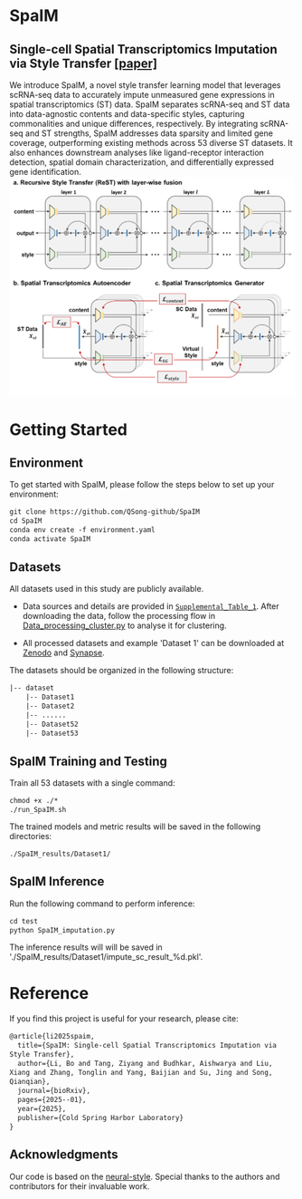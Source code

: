 # SpaIM

## Single-cell Spatial Transcriptomics Imputation via Style Transfer  [[paper]](https://www.biorxiv.org/content/10.1101/2025.01.24.634756v1.full.pdf)

We introduce SpaIM, a novel style transfer learning model that leverages scRNA-seq data to accurately impute unmeasured gene expressions in spatial transcriptomics (ST) data. SpaIM separates scRNA-seq and ST data into data-agnostic contents and data-specific styles, capturing commonalities and unique differences, respectively. By integrating scRNA-seq and ST strengths, SpaIM addresses data sparsity and limited gene coverage, outperforming existing methods across 53 diverse ST datasets. It also enhances downstream analyses like ligand-receptor interaction detection, spatial domain characterization, and differentially expressed gene identification.
![workflow](./data/Fig1.png)

# Getting Started

## Environment

To get started with SpaIM, please follow the steps below to set up your environment:

```commandline
git clone https://github.com/QSong-github/SpaIM
cd SpaIM
conda env create -f environment.yaml
conda activate SpaIM
```

## Datasets

All datasets used in this study are publicly available. 

- Data sources and details are provided in [`Supplemental_Table_1`](./data/Supplementary_Table_1.xlsx). After downloading the data, follow the processing flow in [Data_processing_cluster.py](./data/Data_processing_cluster.py) to analyse it for clustering.

- All processed datasets and example 'Dataset 1' can be downloaded at [Zenodo](https://zenodo.org/records/14741028) and [Synapse](https://www.synapse.org/Synapse:syn64421787/files/).

The datasets should be organized in the following structure:
```
|-- dataset
    |-- Dataset1
    |-- Dataset2
    |-- ......
    |-- Dataset52
    |-- Dataset53
```

## SpaIM Training and Testing

Train all 53 datasets with a single command:
```
chmod +x ./*
./run_SpaIM.sh
```

The trained models and metric results will be saved in the following directories:
```
./SpaIM_results/Dataset1/
```

## SpaIM Inference

Run the following command to perform inference:
```
cd test
python SpaIM_imputation.py
```
The inference results will will be saved in './SpaIM_results/Dataset1/impute_sc_result_%d.pkl'.

# Reference
If you find this project is useful for your research, please cite:
```
@article{li2025spaim,
  title={SpaIM: Single-cell Spatial Transcriptomics Imputation via Style Transfer},
  author={Li, Bo and Tang, Ziyang and Budhkar, Aishwarya and Liu, Xiang and Zhang, Tonglin and Yang, Baijian and Su, Jing and Song, Qianqian},
  journal={bioRxiv},
  pages={2025--01},
  year={2025},
  publisher={Cold Spring Harbor Laboratory}
}
```

## Acknowledgments

Our code is based on the [neural-style](https://github.com/jcjohnson/neural-style). Special thanks to the authors and contributors for their invaluable work.

